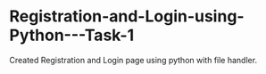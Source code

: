 # Registration-and-Login-using-Python---Task-1
Created Registration and Login page using python with file handler.
